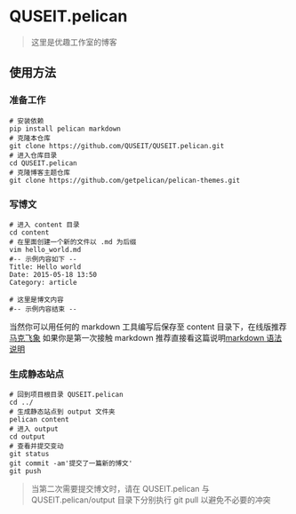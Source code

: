 # QUSEIT.pelican
> 这里是优趣工作室的博客

## 使用方法

### 准备工作
```
# 安装依赖
pip install pelican markdown
# 克隆本仓库
git clone https://github.com/QUSEIT/QUSEIT.pelican.git
# 进入仓库目录
cd QUSEIT.pelican
# 克隆博客主题仓库
git clone https://github.com/getpelican/pelican-themes.git
```

### 写博文
```
# 进入 content 目录
cd content
# 在里面创建一个新的文件以 .md 为后缀
vim hello_world.md
#-- 示例内容如下 --
Title: Hello world
Date: 2015-05-18 13:50
Category: article

# 这里是博文内容
#-- 示例内容结束 --
```

当然你可以用任何的 markdown 工具编写后保存至 content 目录下，在线版推荐[马克飞象](https://maxiang.io/)
如果你是第一次接触 markdown 推荐直接看这篇说明[markdown 语法说明](http://markdown.tw/)

### 生成静态站点
```
# 回到项目根目录 QUSEIT.pelican
cd ../
# 生成静态站点到 output 文件夹
pelican content
# 进入 output
cd output
# 查看并提交变动
git status
git commit -am'提交了一篇新的博文'
git push
```

> 当第二次需要提交博文时，请在 QUSEIT.pelican 与 QUSEIT.pelican/output 目录下分别执行 git pull 以避免不必要的冲突

